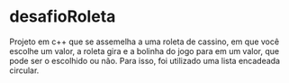 # desafioRoleta
Projeto em c++ que se assemelha a uma roleta de cassino, em que você escolhe um valor, a roleta gira e a bolinha do jogo para em um valor, que pode ser o escolhido ou não. Para isso, foi utilizado uma lista encadeada circular.
